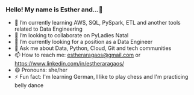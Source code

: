 ### Hello! My name is Esther and...👋

- 🌱 I’m currently learning AWS, SQL, PySpark, ETL and another tools related to Data Engineering
- 👯 I’m looking to collaborate on PyLadies Natal
- 🔭 I’m currently looking for a position as a Data Engineer
- 💬 Ask me about Data, Python, Cloud, Git and tech communities
- 📫 How to reach me: estheraragaos@gmail.com or https://www.linkedin.com/in/estheraragaos/
- 😄 Pronouns: she/her
- ⚡ Fun fact: I'm learning German, I like to play chess and I'm practicing belly dance
